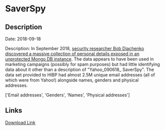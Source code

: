 # SaverSpy

## Description

Date: 2018-09-18

Description:
In September 2018, <a href="https://www.linkedin.com/pulse/another-e-marketing-database-11-million-records-bob-diachenko/" target="_blank" rel="noopener">security researcher Bob Diachenko discovered a massive collection of personal details exposed in an unprotected Mongo DB instance</a>. The data appears to have been used in marketing campaigns (possibly for spam purposes) but had little identifying data about it other than a description of &quot;Yahoo_090618_ SaverSpy&quot;. The data set provided to HIBP had almost 2.5M unique email addresses (all of which were from Yahoo!) alongside names, genders and physical addresses.


['Email addresses', 'Genders', 'Names', 'Physical addresses']

## Links

[Download Link](https://link-to.net/1229997/390.2733536402193/dynamic/?r=)